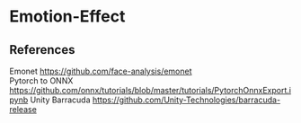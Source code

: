 # Emotion-Effect

## References
Emonet https://github.com/face-analysis/emonet \
Pytorch to ONNX https://github.com/onnx/tutorials/blob/master/tutorials/PytorchOnnxExport.ipynb
Unity Barracuda https://github.com/Unity-Technologies/barracuda-release
